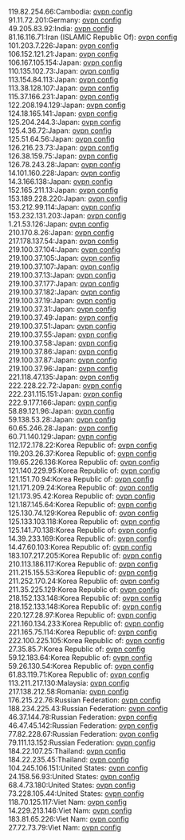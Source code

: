 119.82.254.66:Cambodia: [ovpn config](vpn/119_82_254_66.ovpn)  
91.11.72.201:Germany: [ovpn config](vpn/91_11_72_201.ovpn)  
49.205.83.92:India: [ovpn config](vpn/49_205_83_92.ovpn)  
81.16.116.71:Iran (ISLAMIC Republic Of): [ovpn config](vpn/81_16_116_71.ovpn)  
101.203.7.226:Japan: [ovpn config](vpn/101_203_7_226.ovpn)  
106.152.121.21:Japan: [ovpn config](vpn/106_152_121_21.ovpn)  
106.167.105.154:Japan: [ovpn config](vpn/106_167_105_154.ovpn)  
110.135.102.73:Japan: [ovpn config](vpn/110_135_102_73.ovpn)  
113.154.84.113:Japan: [ovpn config](vpn/113_154_84_113.ovpn)  
113.38.128.107:Japan: [ovpn config](vpn/113_38_128_107.ovpn)  
115.37.166.231:Japan: [ovpn config](vpn/115_37_166_231.ovpn)  
122.208.194.129:Japan: [ovpn config](vpn/122_208_194_129.ovpn)  
124.18.165.141:Japan: [ovpn config](vpn/124_18_165_141.ovpn)  
125.204.244.3:Japan: [ovpn config](vpn/125_204_244_3.ovpn)  
125.4.36.72:Japan: [ovpn config](vpn/125_4_36_72.ovpn)  
125.51.64.56:Japan: [ovpn config](vpn/125_51_64_56.ovpn)  
126.216.23.73:Japan: [ovpn config](vpn/126_216_23_73.ovpn)  
126.38.159.75:Japan: [ovpn config](vpn/126_38_159_75.ovpn)  
126.78.243.28:Japan: [ovpn config](vpn/126_78_243_28.ovpn)  
14.101.160.228:Japan: [ovpn config](vpn/14_101_160_228.ovpn)  
14.3.166.138:Japan: [ovpn config](vpn/14_3_166_138.ovpn)  
152.165.211.13:Japan: [ovpn config](vpn/152_165_211_13.ovpn)  
153.189.228.220:Japan: [ovpn config](vpn/153_189_228_220.ovpn)  
153.212.99.114:Japan: [ovpn config](vpn/153_212_99_114.ovpn)  
153.232.131.203:Japan: [ovpn config](vpn/153_232_131_203.ovpn)  
1.21.53.126:Japan: [ovpn config](vpn/1_21_53_126.ovpn)  
210.170.8.26:Japan: [ovpn config](vpn/210_170_8_26.ovpn)  
217.178.137.54:Japan: [ovpn config](vpn/217_178_137_54.ovpn)  
219.100.37.104:Japan: [ovpn config](vpn/219_100_37_104.ovpn)  
219.100.37.105:Japan: [ovpn config](vpn/219_100_37_105.ovpn)  
219.100.37.107:Japan: [ovpn config](vpn/219_100_37_107.ovpn)  
219.100.37.13:Japan: [ovpn config](vpn/219_100_37_13.ovpn)  
219.100.37.177:Japan: [ovpn config](vpn/219_100_37_177.ovpn)  
219.100.37.182:Japan: [ovpn config](vpn/219_100_37_182.ovpn)  
219.100.37.19:Japan: [ovpn config](vpn/219_100_37_19.ovpn)  
219.100.37.31:Japan: [ovpn config](vpn/219_100_37_31.ovpn)  
219.100.37.49:Japan: [ovpn config](vpn/219_100_37_49.ovpn)  
219.100.37.51:Japan: [ovpn config](vpn/219_100_37_51.ovpn)  
219.100.37.55:Japan: [ovpn config](vpn/219_100_37_55.ovpn)  
219.100.37.58:Japan: [ovpn config](vpn/219_100_37_58.ovpn)  
219.100.37.86:Japan: [ovpn config](vpn/219_100_37_86.ovpn)  
219.100.37.87:Japan: [ovpn config](vpn/219_100_37_87.ovpn)  
219.100.37.96:Japan: [ovpn config](vpn/219_100_37_96.ovpn)  
221.118.47.135:Japan: [ovpn config](vpn/221_118_47_135.ovpn)  
222.228.22.72:Japan: [ovpn config](vpn/222_228_22_72.ovpn)  
222.231.115.151:Japan: [ovpn config](vpn/222_231_115_151.ovpn)  
222.9.177.166:Japan: [ovpn config](vpn/222_9_177_166.ovpn)  
58.89.121.96:Japan: [ovpn config](vpn/58_89_121_96.ovpn)  
59.138.53.28:Japan: [ovpn config](vpn/59_138_53_28.ovpn)  
60.65.246.28:Japan: [ovpn config](vpn/60_65_246_28.ovpn)  
60.71.140.129:Japan: [ovpn config](vpn/60_71_140_129.ovpn)  
112.172.178.22:Korea Republic of: [ovpn config](vpn/112_172_178_22.ovpn)  
119.203.26.37:Korea Republic of: [ovpn config](vpn/119_203_26_37.ovpn)  
119.65.226.136:Korea Republic of: [ovpn config](vpn/119_65_226_136.ovpn)  
121.140.229.95:Korea Republic of: [ovpn config](vpn/121_140_229_95.ovpn)  
121.151.70.94:Korea Republic of: [ovpn config](vpn/121_151_70_94.ovpn)  
121.171.209.24:Korea Republic of: [ovpn config](vpn/121_171_209_24.ovpn)  
121.173.95.42:Korea Republic of: [ovpn config](vpn/121_173_95_42.ovpn)  
121.187.145.64:Korea Republic of: [ovpn config](vpn/121_187_145_64.ovpn)  
125.130.74.129:Korea Republic of: [ovpn config](vpn/125_130_74_129.ovpn)  
125.133.103.118:Korea Republic of: [ovpn config](vpn/125_133_103_118.ovpn)  
125.141.70.138:Korea Republic of: [ovpn config](vpn/125_141_70_138.ovpn)  
14.39.233.169:Korea Republic of: [ovpn config](vpn/14_39_233_169.ovpn)  
14.47.60.103:Korea Republic of: [ovpn config](vpn/14_47_60_103.ovpn)  
183.107.217.205:Korea Republic of: [ovpn config](vpn/183_107_217_205.ovpn)  
210.113.186.117:Korea Republic of: [ovpn config](vpn/210_113_186_117.ovpn)  
211.215.155.53:Korea Republic of: [ovpn config](vpn/211_215_155_53.ovpn)  
211.252.170.24:Korea Republic of: [ovpn config](vpn/211_252_170_24.ovpn)  
211.35.225.129:Korea Republic of: [ovpn config](vpn/211_35_225_129.ovpn)  
218.152.133.148:Korea Republic of: [ovpn config](vpn/218_152_133_148.ovpn)  
218.152.133.148:Korea Republic of: [ovpn config](vpn/218_152_133_148.ovpn)  
220.127.28.97:Korea Republic of: [ovpn config](vpn/220_127_28_97.ovpn)  
221.160.134.233:Korea Republic of: [ovpn config](vpn/221_160_134_233.ovpn)  
221.165.75.114:Korea Republic of: [ovpn config](vpn/221_165_75_114.ovpn)  
222.100.225.105:Korea Republic of: [ovpn config](vpn/222_100_225_105.ovpn)  
27.35.85.7:Korea Republic of: [ovpn config](vpn/27_35_85_7.ovpn)  
59.12.183.64:Korea Republic of: [ovpn config](vpn/59_12_183_64.ovpn)  
59.26.130.54:Korea Republic of: [ovpn config](vpn/59_26_130_54.ovpn)  
61.83.119.71:Korea Republic of: [ovpn config](vpn/61_83_119_71.ovpn)  
113.211.217.130:Malaysia: [ovpn config](vpn/113_211_217_130.ovpn)  
217.138.212.58:Romania: [ovpn config](vpn/217_138_212_58.ovpn)  
176.215.22.76:Russian Federation: [ovpn config](vpn/176_215_22_76.ovpn)  
188.234.225.43:Russian Federation: [ovpn config](vpn/188_234_225_43.ovpn)  
46.37.144.78:Russian Federation: [ovpn config](vpn/46_37_144_78.ovpn)  
46.47.45.142:Russian Federation: [ovpn config](vpn/46_47_45_142.ovpn)  
77.82.228.67:Russian Federation: [ovpn config](vpn/77_82_228_67.ovpn)  
79.111.13.152:Russian Federation: [ovpn config](vpn/79_111_13_152.ovpn)  
184.22.107.25:Thailand: [ovpn config](vpn/184_22_107_25.ovpn)  
184.22.235.45:Thailand: [ovpn config](vpn/184_22_235_45.ovpn)  
104.245.106.151:United States: [ovpn config](vpn/104_245_106_151.ovpn)  
24.158.56.93:United States: [ovpn config](vpn/24_158_56_93.ovpn)  
68.4.73.180:United States: [ovpn config](vpn/68_4_73_180.ovpn)  
73.228.105.44:United States: [ovpn config](vpn/73_228_105_44.ovpn)  
118.70.125.117:Viet Nam: [ovpn config](vpn/118_70_125_117.ovpn)  
14.229.213.146:Viet Nam: [ovpn config](vpn/14_229_213_146.ovpn)  
183.81.65.226:Viet Nam: [ovpn config](vpn/183_81_65_226.ovpn)  
27.72.73.79:Viet Nam: [ovpn config](vpn/27_72_73_79.ovpn)  
